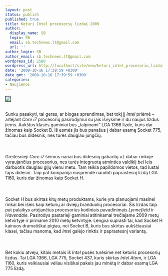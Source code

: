 ```yaml
---
layout: post
status: publish
published: true
title: Keturi Intel procesorių lizdai 2009
author:
  display_name: SB
  login: SB
  email: sb.technews.lt@gmail.com
  url: ''
author_login: SB
author_email: sb.technews.lt@gmail.com
wordpress_id: 2580
wordpress_url: http://localhost/site/new/keturi_intel_procesoriu_lizdai_2009/
date: '2008-10-16 17:39:59 +0300'
date_gmt: '2008-10-16 17:39:59 +0300'
categories:
- Naujienos
---
```

<div class="imgright"><img src="http://tbn0.google.com/images?q=tbn:aOEK4CCeGhpZhM:http://www.hardwarezone.com.au/img/data/articles/2004/1346/925XNeo_lga775open.jpg" border="1"></div>
<p><br>Sunku pasakyti, tai geras, ar blogas sprendimas, bet tokį jį <i>Intel</i> priėmė – artėjant <i>Core i7</i> procesorių pasirodymui su jais išvysime ir du naujus lizdus jiems. Aukštos klasės gaminiai bus „talpinami“ LGA 1366 lizde, kuris dar žinomas kaip Socket B. Iš esmės jis bus panašus į dabar esamą Socket 775, tačiau bus didesnis, nes turės daugiau jungčių.<br />
<br><br />
<br>Greitesnieji <i>Core i7</i> šeimos nariai bus didesnių gabaritų už dabar rinkoje vyraujančius procesorius, nes turės integruotą atminties valdiklį bei leis darbuotis daugiau gijų vienu metu. Tam reikia papildomos vietos, tad lustai taps didesni. Taip pat kompanija nusprendė naudoti paprastesnį lizdą LGA 1160, kuris dar žinomas kaip Socket H.<br />
<br><br />
<br>Socket H bus skirtas kitų metų produktams, kurie yra planuojami masinei rinkai bei išeis kaip keturių ar dviejų branduolių procesoriai. Šis lizdas taip pat palaikys artėjančius procesorius kodiniais pavadinimais <i>Lynnefield</i> ir <i>Havendale</i>. Pasirodys pastarieji gaminiai atitinkamai trečiajame 2009 metų ketvirtyje ir pirmame 2010 metų ketvirtyje. Lengva suprasti tai, kad Socket H kainuos dramatiškai pigiau, nei Socket B, kuris bus skirtas aukščiausiai klasei, tačiau manoma, kad <i>Intel</i> galėjo rinktis ir paprastesnį variantą.<br />
<br><br />
<br>Bet kokiu atveju, kitais metais iš <i>Intel</i> pusės turėsime net keturis procesorių lizdus. Tai LGA 1366, LGA 775, Socket 437, kuris skirtas <i>Intel Atom</i>, ir LGA 1160, kuris veikiausiai vėliau visiškai pakeis jau minėtą ir dabar esamą LGA 775 lizdą.<br />
<br><br />
<br><br />
<br></p>
